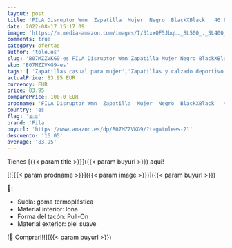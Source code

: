 ```yaml
---
layout: post
title: 'FILA Disruptor Wmn  Zapatilla  Mujer  Negro  BlackXBlack   40 EU'
date: 2022-08-17 15:17:09
image: 'https://m.media-amazon.com/images/I/31xxQF5JbqL._SL500_._SL400_.jpg'
comments: true
category: ofertas
author: 'tole.es'
slug: 'B07MZZVKG9-es FILA Disruptor Wmn Zapatilla Mujer Negro BlackXBlack 40 EU'
sku: 'B07MZZVKG9-es'
tags: [ 'Zapatillas casual para mujer','Zapatillas y calzado deportivo para mujer','Zapatos','Zapatos para mujer','Zapatos y complementos','fila','zapatilla','🇪🇸', ]
actualPrice: 83.95 EUR
currency: EUR
price: 83.95
comparePrice: 100.0 EUR
prodname: 'FILA Disruptor Wmn  Zapatilla  Mujer  Negro  BlackXBlack   40 EU'
country: 'es'
flag: '🇪🇸'
brand: 'Fila'
buyurl: 'https://www.amazon.es/dp/B07MZZVKG9/?tag=tolees-21'
descuento: '16.05'
average: '83.95'
---
```


Tienes [{{< param title >}}]({{< param buyurl >}}) aqui!

[![{{< param prodname >}}]({{< param image >}})]({{< param buyurl >}})

🔎:

- Suela: goma termoplástica
- Material interior: lona
- Forma del tacón: Pull-On
- Material exterior: piel suave

[🛒 Comprar!!!]({{< param buyurl >}})
